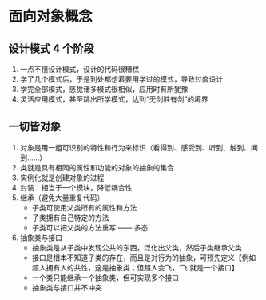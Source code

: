 # 面向对象概念

## 设计模式 4 个阶段

1. 一点不懂设计模式，设计的代码很糟糕
2. 学了几个模式后，于是到处都想着要用学过的模式，导致过度设计
3. 学完全部模式，感觉诸多模式很相似，应用时有所犹豫
4. 灵活应用模式，甚至跳出所学模式，达到“无剑胜有剑”的境界

## 一切皆对象

1. 对象是用一组可识别的特性和行为来标识（看得到、感受到、听到、触到、闻到......）
2. 类就是具有相同的属性和功能的对象的抽象的集合
3. 实例化就是创建对象的过程
4. 封装：相当于一个模块，降低耦合性
5. 继承（避免大量重复代码）
   - 子类可使用父类所有的属性和方法
   - 子类拥有自己特定的方法
   - 子类可以把父类的方法重写 —— 多态
6. 抽象类与接口
   - 抽象类是从子类中发现公共的东西，泛化出父类，然后子类继承父类
   - 接口是根本不知道子类的存在，而且是对行为的抽象，可预先定义【例如超人拥有人的共性，这是抽象类；但超人会飞，‘飞’就是一个接口】
   - 一个类只能继承一个抽象类，但可实现多个接口
   - 抽象类与接口并不冲突
